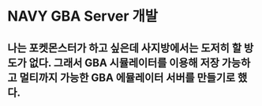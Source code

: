 # NAVY GBA Server 개발 

## 나는 포켓몬스터가 하고 싶은데 사지방에서는 도저히 할 방도가 없다. 그래서 GBA 시뮬레이터를 이용해 저장 가능하고 멀티까지 가능한 GBA 에뮬레이터 서버를 만들기로 했다. 
